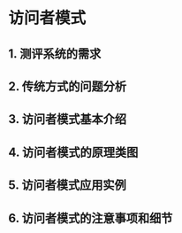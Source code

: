 # 访问者模式

## 1. 测评系统的需求



## 2. 传统方式的问题分析



## 3. 访问者模式基本介绍



## 4. 访问者模式的原理类图



## 5. 访问者模式应用实例



## 6. 访问者模式的注意事项和细节

